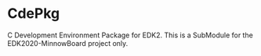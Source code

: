 # CdePkg
C Development Environment Package for EDK2. This is a SubModule for the EDK2020-MinnowBoard project only. 
